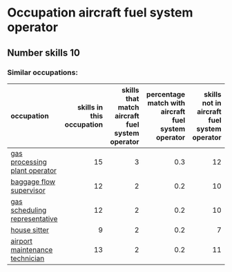 # Occupation aircraft fuel system operator
## Number skills 10
### Similar occupations:
| occupation                                                          |   skills in this occupation |   skills that match aircraft fuel system operator |   percentage match with aircraft fuel system operator |   skills not in aircraft fuel system operator |
|:--------------------------------------------------------------------|----------------------------:|--------------------------------------------------:|------------------------------------------------------:|----------------------------------------------:|
| [gas processing plant operator](gas_processing_plant_operator.md)   |                          15 |                                                 3 |                                                   0.3 |                                            12 |
| [baggage flow supervisor](baggage_flow_supervisor.md)               |                          12 |                                                 2 |                                                   0.2 |                                            10 |
| [gas scheduling representative](gas_scheduling_representative.md)   |                          12 |                                                 2 |                                                   0.2 |                                            10 |
| [house sitter](house_sitter.md)                                     |                           9 |                                                 2 |                                                   0.2 |                                             7 |
| [airport maintenance technician](airport_maintenance_technician.md) |                          13 |                                                 2 |                                                   0.2 |                                            11 |
